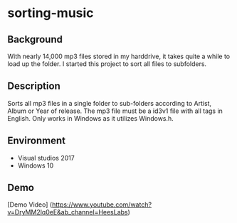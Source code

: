 # sorting-music

## Background
With nearly 14,000 mp3 files stored in my harddrive, it takes quite a while to load up the folder. I started this project to sort all files to subfolders. 

## Description
Sorts all mp3 files in a single folder to sub-folders according to Artist, Album or Year of release. The mp3 file must be a id3v1 file with all tags in English. Only works in Windows as it utilizes Windows.h.

## Environment
- Visual studios 2017
- Windows 10

## Demo
[Demo Video] (https://www.youtube.com/watch?v=DryMM2lq0eE&ab_channel=HeesLabs)

